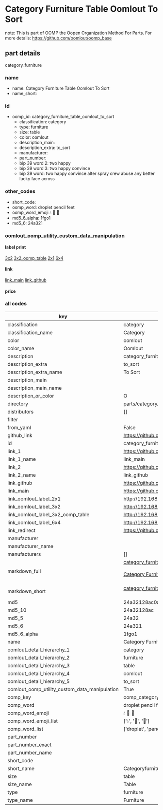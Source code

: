 # Category Furniture Table Oomlout To Sort  

note: This is part of OOMP the Oopen Organization Method For Parts. For more details: https://github.com/oomlout/oomp_base

##  part details
  



category_furniture



### name
* name: Category Furniture Table Oomlout To Sort
* name_short: 
### id
* oomp_id: category_furniture_table_oomlout_to_sort
  * classification: category
  * type: furniture
  * size: table
  * color: oomlout
  * description_main: 
  * description_extra: to_sort
  * manufacturer: 
  * part_number: 
  * bip 39 word 2: two happy
  * bip 39 word 3: two happy convince
  * bip 39 word: two happy convince alter spray crew abuse any better lucky face across

### other_codes
* short_code: 
* oomp_word: droplet pencil feet
* oomp_word_emoji :droplet: :pencil: :feet:
* md5_6_alpha: 1fgo1
* md5_6: 24a321






### oomlout_oomp_utility_custom_data_manipulation
#### label print
[3x2](http://192.168.1.245:1112/?label=oomp%201fgo1)
[3x2_oomp_table](http://192.168.1.108:1112/?label=oomp%201fgo1)
[2x1](http://192.168.1.242:1112/?label=oomp%201fgo1)
[6x4](http://192.168.1.55:1112/?label=oomp%201fgo1)    

#### link

[link_main](https://github.com/oomlout/oomlout_oomp_version_1_messy/tree/main/parts/category_furniture_table_oomlout_to_sort) [link_github](https://github.com/oomlout/oomlout_oomp_version_1_messy/tree/main/parts/category_furniture_table_oomlout_to_sort)                             

#### price







### all codes 
| key | value |  
| --- | --- |  
| classification | category |  
| classification_name | Category |  
| color | oomlout |  
| color_name | Oomlout |  
| description | category_furniture |  
| description_extra | to_sort |  
| description_extra_name | To Sort |  
| description_main |  |  
| description_main_name |  |  
| description_or_color | O  |  
| directory | parts/category_furniture_table_oomlout_to_sort |  
| distributors | [] |  
| filter |  |  
| from_yaml | False |  
| github_link | https://github.com/oomlout/oomlout_oomp_part_src/tree/main/parts/category_furniture_table_oomlout_to_sort |  
| id | category_furniture_table_oomlout_to_sort |  
| link_1 | https://github.com/oomlout/oomlout_oomp_version_1_messy/tree/main/parts/category_furniture_table_oomlout_to_sort |  
| link_1_name | link_main |  
| link_2 | https://github.com/oomlout/oomlout_oomp_version_1_messy/tree/main/parts/category_furniture_table_oomlout_to_sort |  
| link_2_name | link_github |  
| link_github | https://github.com/oomlout/oomlout_oomp_version_1_messy/tree/main/parts/category_furniture_table_oomlout_to_sort |  
| link_main | https://github.com/oomlout/oomlout_oomp_version_1_messy/tree/main/parts/category_furniture_table_oomlout_to_sort |  
| link_oomlout_label_2x1 | http://192.168.1.242:1112/?label=oomp%201fgo1 |  
| link_oomlout_label_3x2 | http://192.168.1.245:1112/?label=oomp%201fgo1 |  
| link_oomlout_label_3x2_oomp_table | http://192.168.1.108:1112/?label=oomp%201fgo1 |  
| link_oomlout_label_6x4 | http://192.168.1.55:1112/?label=oomp%201fgo1 |  
| link_redirect | https://github.com/oomlout/oomlout_oomp_version_1_messy/tree/main/parts/category_furniture_table_oomlout_to_sort |  
| manufacturer |  |  
| manufacturer_name |  |  
| manufacturers | [] |  
| markdown_full | [category_furniture_table_oomlout_to_sort](none)<br>[](none)<br>[Category Furniture Table Oomlout To Sort](none)<br><br> |  
| markdown_short | [category_furniture_table_oomlout_to_sort](none)<br><br> |  
| md5 | 24a32128ac0a2024cd6970765f1a3f5d |  
| md5_10 | 24a32128ac |  
| md5_5 | 24a32 |  
| md5_6 | 24a321 |  
| md5_6_alpha | 1fgo1 |  
| name | Category Furniture Table Oomlout To Sort |  
| oomlout_detail_hierarchy_1 | category |  
| oomlout_detail_hierarchy_2 | furniture |  
| oomlout_detail_hierarchy_3 | table |  
| oomlout_detail_hierarchy_4 | oomlout |  
| oomlout_detail_hierarchy_5 | to_sort |  
| oomlout_oomp_utility_custom_data_manipulation | True |  
| oomp_key | oomp_category_furniture_table_oomlout_to_sort |  
| oomp_word | droplet pencil feet |  
| oomp_word_emoji | :droplet: :pencil: :feet: |  
| oomp_word_emoji_list | [':droplet:', ':pencil:', ':feet:'] |  
| oomp_word_list | ['droplet', 'pencil', 'feet'] |  
| part_number |  |  
| part_number_exact |  |  
| part_number_name |  |  
| short_code |  |  
| short_name | Categoryfurniture |  
| size | table |  
| size_name | Table |  
| type | furniture |  
| type_name | Furniture |  
